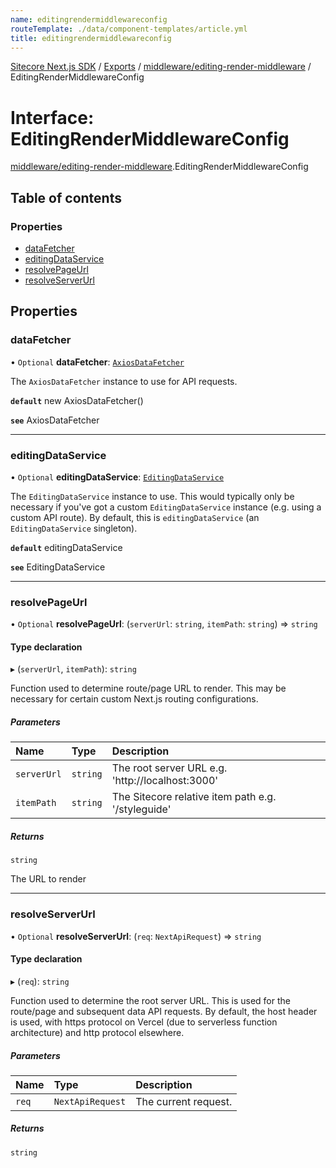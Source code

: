 ```yaml
---
name: editingrendermiddlewareconfig
routeTemplate: ./data/component-templates/article.yml
title: editingrendermiddlewareconfig
---
```


[Sitecore Next.js SDK](/docs/nextjs/ref/) / [Exports](/docs/nextjs/ref/modules) / [middleware/editing-render-middleware](/docs/nextjs/ref/modules/middleware_editing_render_middleware) / EditingRenderMiddlewareConfig

# Interface: EditingRenderMiddlewareConfig

[middleware/editing-render-middleware](/docs/nextjs/ref/modules/middleware_editing_render_middleware).EditingRenderMiddlewareConfig

## Table of contents

### Properties

- [dataFetcher](/docs/nextjs/ref/interfaces/middleware_editing_render_middleware/editingrendermiddlewareconfig#datafetcher)
- [editingDataService](/docs/nextjs/ref/interfaces/middleware_editing_render_middleware/editingrendermiddlewareconfig#editingdataservice)
- [resolvePageUrl](/docs/nextjs/ref/interfaces/middleware_editing_render_middleware/editingrendermiddlewareconfig#resolvepageurl)
- [resolveServerUrl](/docs/nextjs/ref/interfaces/middleware_editing_render_middleware/editingrendermiddlewareconfig#resolveserverurl)

## Properties

### dataFetcher

• `Optional` **dataFetcher**: [`AxiosDataFetcher`](/docs/nextjs/ref/classes/index/axiosdatafetcher)

The `AxiosDataFetcher` instance to use for API requests.

**`default`** new AxiosDataFetcher()

**`see`** AxiosDataFetcher

___

### editingDataService

• `Optional` **editingDataService**: [`EditingDataService`](/docs/nextjs/ref/classes/services_editing_data_service/editingdataservice)

The `EditingDataService` instance to use.
This would typically only be necessary if you've got a custom `EditingDataService` instance (e.g. using a custom API route).
By default, this is `editingDataService` (an `EditingDataService` singleton).

**`default`** editingDataService

**`see`** EditingDataService

___

### resolvePageUrl

• `Optional` **resolvePageUrl**: (`serverUrl`: `string`, `itemPath`: `string`) => `string`

#### Type declaration

▸ (`serverUrl`, `itemPath`): `string`

Function used to determine route/page URL to render.
This may be necessary for certain custom Next.js routing configurations.

##### Parameters

| Name | Type | Description |
| :------ | :------ | :------ |
| `serverUrl` | `string` | The root server URL e.g. 'http://localhost:3000' |
| `itemPath` | `string` | The Sitecore relative item path e.g. '/styleguide' |

##### Returns

`string`

The URL to render

___

### resolveServerUrl

• `Optional` **resolveServerUrl**: (`req`: `NextApiRequest`) => `string`

#### Type declaration

▸ (`req`): `string`

Function used to determine the root server URL. This is used for the route/page and subsequent data API requests.
By default, the host header is used, with https protocol on Vercel (due to serverless function architecture) and http protocol elsewhere.

##### Parameters

| Name | Type | Description |
| :------ | :------ | :------ |
| `req` | `NextApiRequest` | The current request. |

##### Returns

`string`
